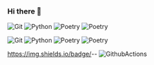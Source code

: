 ### Hi there 👋

<!--
**zitaker/zitaker** is a ✨ _special_ ✨ repository because its `README.md` (this file) appears on your GitHub profile.

Here are some ideas to get you started:

- 🔭 I’m currently working on ...
- 🌱 I’m currently learning ...
- 👯 I’m looking to collaborate on ...
- 🤔 I’m looking for help with ...
- 💬 Ask me about ...
- 📫 How to reach me: ...
- 😄 Pronouns: ...
- ⚡ Fun fact: ...
-->
![Git](https://img.shields.io/badge/Git-333333?style=for-the-bardge&logo=git&logoColor=ffffff)
![Python](https://img.shields.io/badge/Python-333333?style=for-the-bardge&logo=Python&logoColor=ffffff)
![Poetry](https://img.shields.io/badge/Poetry-333333?style=for-the-bardge&logo=Poetry&logoColor=ffffff)
![Poetry](https://img.shields.io/badge/CI/CD-333333?style=for-the-bardge&logo=githubactions&logoColor=ffffff)

![Git](https://img.shields.io/badge/Git-333333?style=for-the-bardge&logo=git)
![Python](https://img.shields.io/badge/Python-333333?style=for-the-bardge&logo=Python)
![Poetry](https://img.shields.io/badge/Poetry-333333?style=for-the-bardge&logo=Poetry)
![Poetry](https://img.shields.io/badge/CI/CD-333333?style=for-the-bardge&logo=githubactions)


https://img.shields.io/badge/<LABEL>-<MESSAGE>-<COLOR>
![GithubActions](https://img.shields.io/badge/GithubActions(CI/CD)-333333?style=for-the-bardge&logo=githubactions)
